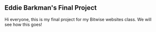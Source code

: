 ## Eddie Barkman's Final Project
Hi everyone, this is my final project for my Bitwise websites class. We will see how this goes!